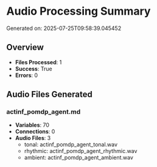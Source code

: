 # Audio Processing Summary

Generated on: 2025-07-25T09:58:39.045452

## Overview
- **Files Processed**: 1
- **Success**: True
- **Errors**: 0

## Audio Files Generated

### actinf_pomdp_agent.md
- **Variables**: 70
- **Connections**: 0
- **Audio Files**: 3
  - tonal: actinf_pomdp_agent_tonal.wav
  - rhythmic: actinf_pomdp_agent_rhythmic.wav
  - ambient: actinf_pomdp_agent_ambient.wav
